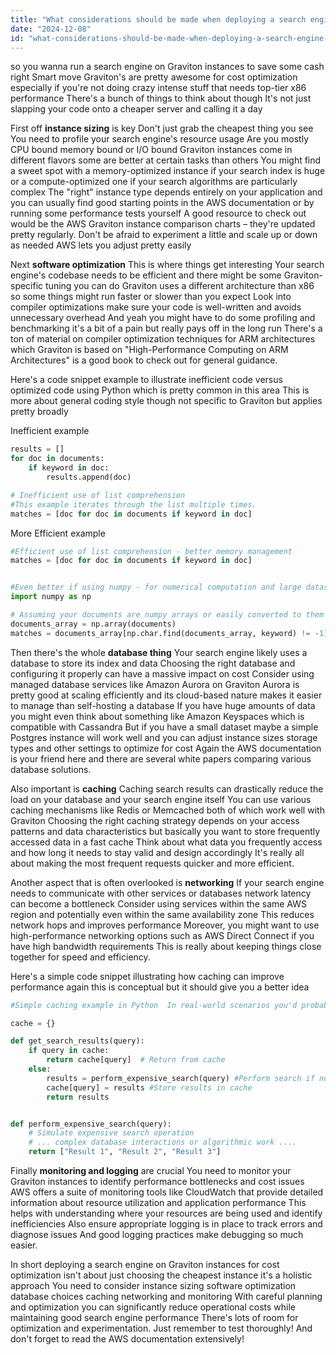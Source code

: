 ```yaml
---
title: "What considerations should be made when deploying a search engine on Amazon Graviton instances to reduce operational costs?"
date: "2024-12-08"
id: "what-considerations-should-be-made-when-deploying-a-search-engine-on-amazon-graviton-instances-to-reduce-operational-costs"
---
```


 so you wanna run a search engine on Graviton instances to save some cash right  Smart move Graviton's are pretty awesome for cost optimization especially if you're not doing crazy intense stuff that needs top-tier x86 performance  There's a bunch of things to think about though  It's not just slapping your code onto a cheaper server and calling it a day

First off  **instance sizing** is key  Don't just grab the cheapest thing you see  You need to profile your search engine's resource usage  Are you mostly CPU bound memory bound or I/O bound  Graviton instances come in different flavors  some are better at certain tasks than others  You might find a sweet spot with a memory-optimized instance if your search index is huge or a compute-optimized one if your search algorithms are particularly complex  The "right" instance type depends entirely on your application  and you can usually find good starting points in the AWS documentation or by running some performance tests yourself   A good resource to check out would be the AWS Graviton instance comparison charts – they're updated pretty regularly.  Don't be afraid to experiment a little and scale up or down as needed  AWS lets you adjust pretty easily

Next  **software optimization**  This is where things get interesting  Your search engine's codebase needs to be efficient  and there might be some Graviton-specific tuning you can do  Graviton uses a different architecture than x86 so some things might run faster or slower than you expect  Look into compiler optimizations  make sure your code is well-written and avoids unnecessary overhead  And yeah you might have to do some profiling and benchmarking  it's a bit of a pain but really pays off in the long run  There's a ton of material on compiler optimization techniques for ARM architectures which Graviton is based on   "High-Performance Computing on ARM Architectures" is a good book to check out for general guidance.


Here's a code snippet example to illustrate inefficient code versus optimized code using Python which is pretty common in this area This is more about general coding style though not specific to Graviton but applies pretty broadly

Inefficient example

```python
results = []
for doc in documents:
    if keyword in doc:
        results.append(doc)

# Inefficient use of list comprehension
#This example iterates through the list multiple times.
matches = [doc for doc in documents if keyword in doc]
```


More Efficient example

```python
#Efficient use of list comprehension - better memory management
matches = [doc for doc in documents if keyword in doc]


#Even better if using numpy - for numerical computation and large datasets this will boost performance
import numpy as np

# Assuming your documents are numpy arrays or easily converted to them
documents_array = np.array(documents)
matches = documents_array[np.char.find(documents_array, keyword) != -1]
```



Then  there's the whole **database thing**  Your search engine likely uses a database to store its index and data  Choosing the right database and configuring it properly can have a massive impact on cost  Consider using managed database services like Amazon Aurora on Graviton  Aurora is pretty good at scaling efficiently and its cloud-based nature makes it easier to manage than self-hosting a database  If you have huge amounts of data you might even think about something like Amazon Keyspaces which is compatible with Cassandra   But if you have a small dataset  maybe a simple Postgres instance will work well  and you can adjust instance sizes  storage types and other settings to optimize for cost  Again the AWS documentation is your friend here and there are several white papers comparing various database solutions.


Also important is  **caching**  Caching search results can drastically reduce the load on your database and your search engine itself  You can use various caching mechanisms like Redis or Memcached  both of which work well with Graviton  Choosing the right caching strategy depends on your access patterns and data characteristics  but basically you want to store frequently accessed data in a fast cache  Think about what data you frequently access and how long it needs to stay valid and design accordingly   It's really all about making the most frequent requests quicker and more efficient.



Another aspect that is often overlooked is **networking**  If your search engine needs to communicate with other services or databases  network latency can become a bottleneck  Consider using services within the same AWS region and potentially even within the same availability zone  This reduces network hops and improves performance  Moreover, you might want to use high-performance networking options such as AWS Direct Connect if you have high bandwidth requirements   This is really about keeping things close together for speed and efficiency.


Here's a simple code snippet illustrating how caching can improve performance  again this is conceptual but it should give you a better idea


```python
#Simple caching example in Python  In real-world scenarios you'd probably use a proper caching library like Redis

cache = {}

def get_search_results(query):
    if query in cache:
        return cache[query]  # Return from cache
    else:
        results = perform_expensive_search(query) #Perform search if not in cache
        cache[query] = results #Store results in cache
        return results


def perform_expensive_search(query):
    # Simulate expensive search operation
    # ... complex database interactions or algorithmic work ....
    return ["Result 1", "Result 2", "Result 3"]

```

Finally  **monitoring and logging** are crucial  You need to monitor your Graviton instances to identify performance bottlenecks and cost issues  AWS offers a suite of monitoring tools like CloudWatch that provide detailed information about resource utilization and application performance  This helps with understanding where your resources are being used and identify inefficiencies  Also ensure appropriate logging is in place to track errors and diagnose issues   And good logging practices make debugging so much easier.


In short  deploying a search engine on Graviton instances for cost optimization isn't about just choosing the cheapest instance  it's a holistic approach  You need to consider instance sizing software optimization database choices caching networking and monitoring  With careful planning and optimization you can significantly reduce operational costs while maintaining good search engine performance  There's lots of room for optimization and experimentation.  Just remember to test thoroughly! And don't forget to read the AWS documentation extensively!
